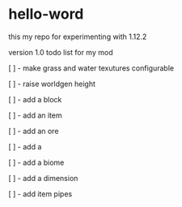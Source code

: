 # hello-word
this my repo for experimenting with 1.12.2

version 1.0 todo list for my mod

[ ] - make grass and water texutures configurable

[ ] - raise worldgen height

[ ] - add a block

[ ] - add an item

[ ] - add an ore

[ ] - add a 

[ ] - add a biome

[ ] - add a dimension

[ ] - add item pipes

